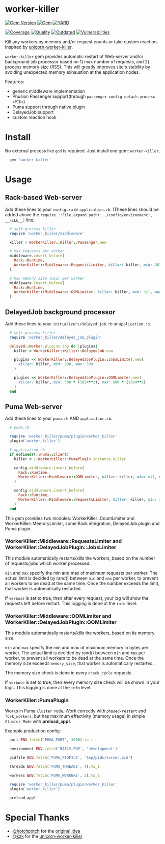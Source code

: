 # worker-killer

[![Gem Version](https://badge.fury.io/rb/worker_killer.svg)](https://rubygems.org/gems/worker_killer)
[![Gem](https://img.shields.io/gem/dt/worker_killer.svg)](https://rubygems.org/gems/worker_killer/versions)
[![YARD](https://badgen.net/badge/YARD/doc/blue)](http://www.rubydoc.info/gems/worker_killer)

[![Coverage](https://lysander.rnds.pro/api/v1/badges/wkiller_coverage.svg)](https://lysander.rnds.pro/api/v1/badges/wkiller_coverage.html)
[![Quality](https://lysander.rnds.pro/api/v1/badges/wkiller_quality.svg)](https://lysander.rnds.pro/api/v1/badges/wkiller_quality.html)
[![Outdated](https://lysander.rnds.pro/api/v1/badges/wkiller_outdated.svg)](https://lysander.rnds.pro/api/v1/badges/wkiller_outdated.html)
[![Vulnerabilities](https://lysander.rnds.pro/api/v1/badges/wkiller_vulnerable.svg)](https://lysander.rnds.pro/api/v1/badges/wkiller_vulnerable.html)

Kill any workers by memory and/or request counts or take custom reaction. Inspired by [unicorn-worker-killer](https://github.com/kzk/unicorn-worker-killer).

`worker-killer` gem provides automatic restart of Web-server and/or background job processor based on 1) max number of requests, and 2) process memory size (RSS). This will greatly improves site's stability by avoiding unexpected memory exhaustion at the application nodes.

Features:

- generic middleware implementation
- Phusion Passenger support(through `passenger-config detach-process <PID>`)
- Puma support through native plugin
- DelayedJob support
- custom reaction hook

# Install

No external process like `god` is required. Just install one gem: `worker-killer`.

```ruby
  gem 'worker-killer'
```

# Usage

## Rack-based Web-server

Add these lines to your `config.ru` or `application.rb`. (These lines should be added above the `require ::File.expand_path('../config/environment', __FILE__)` line.

```ruby
  # self-process killer
  require 'worker_killer/middleware'

  killer = WorkerKiller::Killer::Passenger.new

  # Max requests per worker
  middleware.insert_before(
    Rack::Runtime,
    WorkerKiller::Middleware::RequestsLimiter, killer: killer, min: 3072, max: 4096
  )

  # Max memory size (RSS) per worker
  middleware.insert_before(
    Rack::Runtime,
    WorkerKiller::Middleware::OOMLimiter, killer: killer, min: nil, max: 0.5, check_cycle: 16
  )
```

## DelayedJob background processor

Add these lines to your `initializers/delayed_job.rb` or `application.rb`.

```ruby
  # self-process killer
  require 'worker_killer/delayed_job_plugin'

  Delayed::Worker.plugins.tap do |plugins|
    killer = WorkerKiller::Killer::DelayedJob.new

    plugins << WorkerKiller::DelayedJobPlugin::JobsLimiter.new(
      killer: killer, min: 200, max: 300
    )

    plugins << WorkerKiller::DelayedJobPlugin::OOMLimiter.new(
      killer: killer, min: 500 * (1024**2), max: 600 * (1024**2)
    )
  end
```

## Puma Web-server

Add these lines to your `puma.rb` AND `application.rb`.

```ruby
  # puma.rb

  require 'worker_killer/puma/plugin/worker_killer'
  plugin('worker_killer')

  # application.rb
  if defined?(::Puma::Client)
    killer = ::WorkerKiller::PumaPlugin.instance.killer

    config.middleware.insert_before(
      Rack::Runtime,
      WorkerKiller::Middleware::OOMLimiter, killer: killer, min: nil, max: 0.5, verbose: false, check_cycle: 16
    )

    config.middleware.insert_before(
      Rack::Runtime,
      WorkerKiller::Middleware::RequestsLimiter, killer: killer, min: 3000, max: 4000, verbose: false
    )
  end
```

This gem provides two modules: WorkerKiller::CountLimiter and WorkerKiller::MemoryLimiter, some Rack integration, DelayedJob plugin and Puma plugin.

### WorkerKiller::Middleware::RequestsLimiter and WorkerKiller::DelayedJobPlugin::JobsLimiter

This module automatically restarts/kills the workers, based on the number of requests/jobs which worker processed.

`min` and `max` specify the min and max of maximum requests per worker. The actual limit is decided by rand() between `min` and `max` per worker, to prevent all workers to be dead at the same time. Once the number exceeds the limit, that worker is automatically restarted.

If `verbose` is set to true, then after every request, your log will show the requests left before restart. This logging is done at the `info` level.

### WorkerKiller::Middleware::OOMLimiter and WorkerKiller::DelayedJobPlugin::OOMLimiter

This module automatically restarts/kills the workers, based on its memory size.

`min` and `max` specify the min and max of maximum memory in bytes per worker. The actual limit is decided by rand() between `min` and `max` per worker, to prevent all workers to be dead at the same time. Once the memory size exceeds `memory_size`, that worker is automatically restarted.

The memory size check is done in every `check_cycle` requests.

If `verbose` is set to true, then every memory size check will be shown in your logs. This logging is done at the `info` level.

### WorkerKiller::PumaPlugin

Works in Puma `Cluster Mode`. Work correctly with `phased-restart` and `fork_workers`, but has maximum effectivity (memory usage) in simple `Cluster Mode` with **preload_app!**.

Example production config: 

```ruby
  port ENV.fetch('PUMA_PORT', 3000).to_i

  environment ENV.fetch('RAILS_ENV', 'development')

  pidfile ENV.fetch('PUMA_PIDFILE', 'tmp/pids/server.pid')

  threads ENV.fetch('PUMA_THREADS', 4).to_i

  workers ENV.fetch('PUMA_WORKERS', 3).to_i

  require 'worker_killer/puma/plugin/worker_killer'
  plugin('worker_killer')

  preload_app!
```

# Special Thanks

- [@hotchpotch](http://github.com/hotchpotch/) for the [original idea](https://gist.github.com/hotchpotch/1258681)
- [@kzk](http://github.com/kzk/) for the [unicorn-worker-killer](https://github.com/kzk/unicorn-worker-killer)
